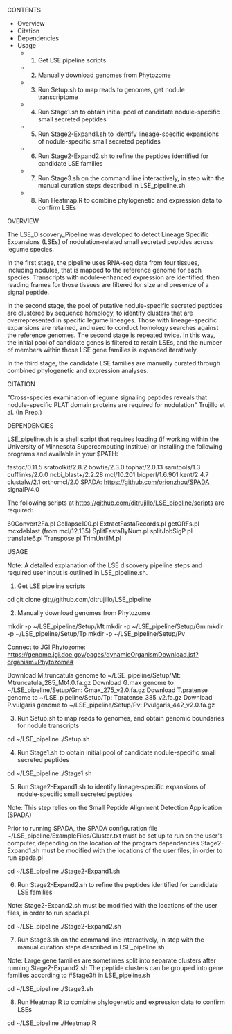 CONTENTS

-   Overview
-   Citation
-   Dependencies
-   Usage
    -   1. Get LSE pipeline scripts
    -   2. Manually download genomes from Phytozome 
    -   3. Run Setup.sh to map reads to genomes, get nodule transcriptome
    -   4. Run Stage1.sh to obtain initial pool of candidate nodule-specific small secreted peptides
    -   5. Run Stage2-Expand1.sh to identify lineage-specific expansions of nodule-specific small secreted peptides
    -   6. Run Stage2-Expand2.sh to refine the peptides identified for candidate LSE families
    -   7. Run Stage3.sh on the command line interactively, in step with the manual curation steps described in LSE_pipeline.sh
    -   8. Run Heatmap.R to combine phylogenetic and expression data to confirm LSEs


OVERVIEW

The LSE_Discovery_Pipeline was developed to detect Lineage Specific Expansions (LSEs) of nodulation-related small secreted peptides across legume species. 

In the first stage, the pipeline uses RNA-seq data from four tissues, including nodules, that is mapped to the reference genome for each species. Transcripts with nodule-enhanced expression are identified, then reading frames for those tissues are filtered for size and presence of a signal peptide. 

In the second stage, the pool of putative nodule-specific secreted peptides are clustered by sequence homology, to identify clusters that are overrepresented in specific legume lineages. Those with lineage-specific expansions are retained, and used to conduct homology searches against the reference genomes. The second stage is repeated twice. In this way, the initial pool of candidate genes is filtered to retain LSEs, and the number of members within those LSE gene families is expanded iteratively.

In the third stage, the candidate LSE families are manually curated through combined phylogenetic and expression analyses.



CITATION

"Cross-species examination of legume signaling peptides reveals that nodule-specific PLAT domain proteins are required for nodulation" Trujillo et al. (In Prep.)



DEPENDENCIES

LSE_pipeline.sh is a shell script that requires loading (if working within the University of Minnesota Supercomputing Institue) or installing the following programs and available in your $PATH:

fastqc/0.11.5
sratoolkit/2.8.2
bowtie/2.3.0
tophat/2.0.13
samtools/1.3
cufflinks/2.0.0
ncbi_blast+/2.2.28
mcl/10.201 
bioperl/1.6.901
kent/2.4.7
clustalw/2.1
orthomcl/2.0
SPADA: https://github.com/orionzhou/SPADA
signalP/4.0

The following scripts at https://github.com/ditrujillo/LSE_pipeline/scripts are required:

60Convert2Fa.pl
Collapse100.pl
ExtractFastaRecords.pl
getORFs.pl
mcxdeblast (from mcl/12.135)
SplitFastaByNum.pl
splitJobSigP.pl
translate6.pl
Transpose.pl
TrimUntilM.pl


USAGE

Note: A detailed explanation of the LSE discovery pipeline steps and required user input is outlined in LSE_pipeline.sh. 

1. Get LSE pipeline scripts

cd 
git clone git://github.com/ditrujillo/LSE_pipeline


2. Manually download genomes from Phytozome 

mkdir -p ~/LSE_pipeline/Setup/Mt
mkdir -p ~/LSE_pipeline/Setup/Gm
mkdir -p ~/LSE_pipeline/Setup/Tp
mkdir -p ~/LSE_pipeline/Setup/Pv

Connect to JGI Phytozome: https://genome.jgi.doe.gov/pages/dynamicOrganismDownload.jsf?organism=Phytozome#

Download M.truncatula genome to ~/LSE_pipeline/Setup/Mt: Mtruncatula_285_Mt4.0.fa.gz 
Download G.max genome to        ~/LSE_pipeline/Setup/Gm: Gmax_275_v2.0.fa.gz
Download T.pratense genome to   ~/LSE_pipeline/Setup/Tp: Tpratense_385_v2.fa.gz
Download P.vulgaris genome to   ~/LSE_pipeline/Setup/Pv: Pvulgaris_442_v2.0.fa.gz


3. Run Setup.sh to map reads to genomes, and obtain genomic boundaries for nodule transcripts

cd ~/LSE_pipeline
./Setup.sh


4. Run Stage1.sh to obtain initial pool of candidate nodule-specific small secreted peptides

cd ~/LSE_pipeline
./Stage1.sh


5. Run Stage2-Expand1.sh to identify lineage-specific expansions of nodule-specific small secreted peptides

Note: This step relies on the Small Peptide Alignment Detection Application (SPADA)

Prior to running SPADA, the SPADA configuration file ~/LSE_pipeline/ExampleFiles/Cluster.txt 
must be set up to run on the user's computer, depending on the location of the program dependencies
Stage2-Expand1.sh must be modified with the locations of the user files, in order to run spada.pl

cd ~/LSE_pipeline
./Stage2-Expand1.sh


6. Run Stage2-Expand2.sh to refine the peptides identified for candidate LSE families

Note: Stage2-Expand2.sh must be modified with the locations of the user files, in order to run spada.pl

cd ~/LSE_pipeline
./Stage2-Expand2.sh


7. Run Stage3.sh on the command line interactively, in step with the manual curation steps described in LSE_pipeline.sh

Note: Large gene families are sometimes split into separate clusters after running Stage2-Expand2.sh
The peptide clusters can be grouped into gene families according to #Stage3# in LSE_pipeline.sh

cd ~/LSE_pipeline
./Stage3.sh


8. Run Heatmap.R to combine phylogenetic and expression data to confirm LSEs

cd ~/LSE_pipeline
./Heatmap.R








